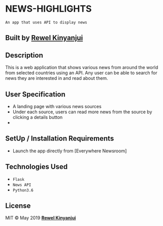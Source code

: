 # NEWS-HIGHLIGHTS
    An app that uses API to display news 
## Built by  [Rewel Kinyanjui](https://github.com/Doktatech)

## Description
This is a web application that shows various news from around the world from selected countries using an API. Any user can be able to search for news they are interested in and read about them. 
## User Specification
* A landing page with various news sources
* Under each source, users can read more news from the source by clicking a details button
*

## SetUp / Installation Requirements
* Launch the app directly from [Everywhere Newsroom]

## Technologies Used
* ```Flask```
* ```News API```
* ```Python3.6```

## License
MIT &copy; May 2019 **[Rewel Kinyanjui](https://github.com/Doktatech)** 
